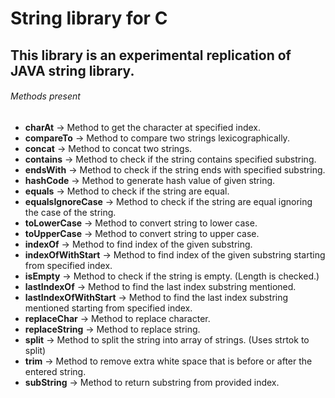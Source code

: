 # String library for C
## This library is an experimental replication of JAVA string library.

###### Methods present
- **charAt** 				-> Method to get the character at specified index.
- **compareTo** 			-> Method to compare two strings lexicographically.
- **concat** 				-> Method to concat two strings.
- **contains**				-> Method to check if the string contains specified substring.
- **endsWith**				-> Method to check if the string ends with specified substring.
- **hashCode**				-> Method to generate hash value of given string.
- **equals**				-> Method to check if the string are equal.
- **equalsIgnoreCase**		-> Method to check if the string are equal ignoring the case of the string.
- **toLowerCase**			-> Method to convert string to lower case.
- **toUpperCase**			-> Method to convert string to upper case.
- **indexOf**				-> Method to find index of the given substring.
- **indexOfWithStart**		-> Method to find index of the given substring starting from specified index.
- **isEmpty**				-> Method to check if the string is empty. (Length is checked.)
- **lastIndexOf**			-> Method to find the last index substring mentioned.
- **lastIndexOfWithStart**	-> Method to find the last index substring mentioned starting from specified index.
- **replaceChar**			-> Method to replace character.
- **replaceString**			-> Method to replace string.
- **split**					-> Method to split the string into array of strings. (Uses strtok to split)
- **trim**					-> Method to remove extra white space that is before or after the entered string.
- **subString**				-> Method to return substring from provided index.